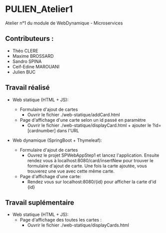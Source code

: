 # PULIEN_Atelier1
Atelier n°1 du module de WebDynamique - Microservices

## Contributeurs :
* Théo CLERE
* Maxime BROSSARD
* Sandro SPINA
* Ceif-Edine MAROUANI
* Julien BUC

## Travail réalisé

* Web statique (HTML + JS):
  * Formulaire d'ajout de cartes
    * Ouvrir le fichier ./web-statique/addCard.html
  * Page d'affichage d'une carte selon un id passé en paramètre
    * Ouvrir le fichier ./web-statique/displayCard.html + ajouter le ?id=[cardnumber] dans l'URL
      
* Web dynamique (SpringBoot + Thymeleaf):
  * Formulaire d'ajout de cartes
    * Ouvrez le projet SPWebAppStep1 et lancez l'application. Ensuite rendez vous à localhost:8080/card/insertNew pour trouver le formulaire d'ajout de carte. Une fois la carte ajoutée, vous trouverez une vue avec cette même carte.
  * Page d'affichage d'une carte:
    * Rendez vous sur localhost:8080/{id} pour afficher la carte d'id {id}  

## Travail suplémentaire

* Web statique (HTML + JS):
  * Page d'affichage des toutes les cartes :
    * Ouvrir le fichier ./web-statique/displayCards.html  
